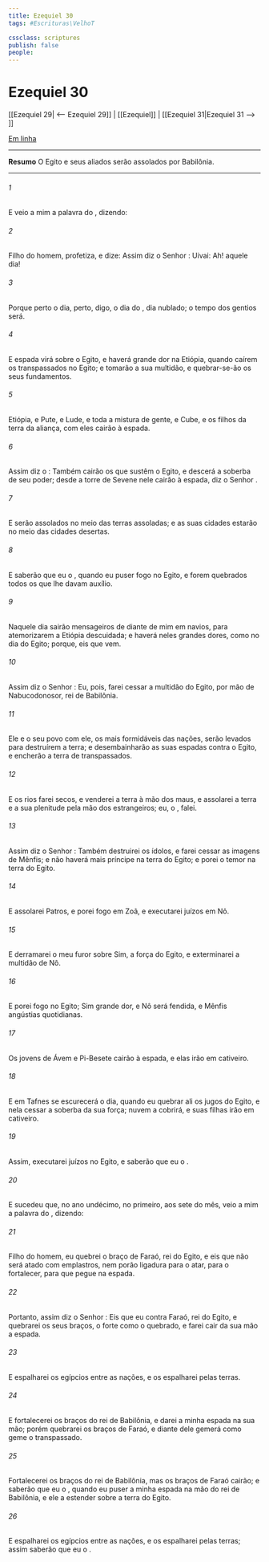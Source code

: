 ```yaml
---
title: Ezequiel 30
tags: #Escrituras\VelhoT

cssclass: scriptures
publish: false
people:
---
```


# Ezequiel 30
[[Ezequiel 29| <-- Ezequiel 29]] | [[Ezequiel]] | [[Ezequiel 31|Ezequiel 31 --> ]]

[Em linha](https://churchofjesuschrist.org/study/scriptures/ot/ezek/30?lang=por)

---
__Resumo__
O Egito e seus aliados serão assolados por Babilônia.

---
###### 1 
E veio a mim a palavra do , dizendo:

###### 2 
Filho do homem, profetiza, e dize: Assim diz o Senhor : Uivai: Ah! aquele dia!

###### 3 
Porque  perto o dia,  perto, digo, o dia do , dia nublado; o tempo dos gentios será.

###### 4 
E espada virá sobre o Egito, e haverá grande dor na Etiópia, quando caírem os transpassados no Egito; e tomarão a sua multidão, e quebrar-se-ão os seus fundamentos.

###### 5 
Etiópia, e Pute, e Lude, e toda a mistura de gente, e Cube, e os filhos da terra da aliança, com eles cairão à espada.

###### 6 
Assim diz o : Também cairão os que sustêm o Egito, e descerá a soberba de seu poder; desde a torre de Sevene nele cairão à espada, diz o Senhor .

###### 7 
E serão assolados no meio das terras assoladas; e as suas cidades estarão no meio das cidades desertas.

###### 8 
E saberão que eu  o , quando eu puser fogo no Egito, e forem quebrados todos os que lhe davam auxílio.

###### 9 
Naquele dia sairão mensageiros de diante de mim em navios, para atemorizarem a Etiópia descuidada; e haverá neles grandes dores, como no dia do Egito; porque, eis que  vem.

###### 10 
Assim diz o Senhor : Eu, pois, farei cessar a multidão do Egito, por mão de Nabucodonosor, rei de Babilônia.

###### 11 
Ele e o seu povo com ele, os mais formidáveis das nações, serão levados para destruírem a terra; e desembainharão as suas espadas contra o Egito, e encherão a terra de transpassados.

###### 12 
E os rios farei secos, e venderei a terra à mão dos maus, e assolarei a terra e a sua plenitude pela mão dos estrangeiros; eu, o ,  falei.

###### 13 
Assim diz o Senhor : Também destruirei os ídolos, e farei cessar as imagens de Mênfis; e não haverá mais príncipe na terra do Egito; e porei o temor na terra do Egito.

###### 14 
E assolarei Patros, e porei fogo em Zoã, e executarei juízos em Nô.

###### 15 
E derramarei o meu furor sobre Sim, a força do Egito, e exterminarei a multidão de Nô.

###### 16 
E porei fogo no Egito; Sim  grande dor, e Nô será fendida, e Mênfis  angústias quotidianas.

###### 17 
Os jovens de Ávem e Pi-Besete cairão à espada, e elas irão em cativeiro.

###### 18 
E em Tafnes se escurecerá o dia, quando eu quebrar ali os jugos do Egito, e nela cessar a soberba da sua força;  nuvem a cobrirá, e suas filhas irão em cativeiro.

###### 19 
Assim, executarei juízos no Egito, e saberão que eu  o .

###### 20 
E sucedeu que, no ano undécimo, no  primeiro, aos sete do mês, veio a mim a palavra do , dizendo:

###### 21 
Filho do homem, eu quebrei o braço de Faraó, rei do Egito, e eis que não será atado com emplastros, nem  porão  ligadura para o atar, para o fortalecer, para que pegue na espada.

###### 22 
Portanto, assim diz o Senhor : Eis que eu  contra Faraó, rei do Egito, e quebrarei os seus braços,  o forte como o quebrado, e farei cair da sua mão a espada.

###### 23 
E espalharei os egípcios entre as nações, e os espalharei pelas terras.

###### 24 
E fortalecerei os braços do rei de Babilônia, e darei a minha espada na sua mão; porém quebrarei os braços de Faraó, e diante dele gemerá como geme o transpassado.

###### 25 
Fortalecerei os braços do rei de Babilônia, mas os braços de Faraó cairão; e saberão que eu  o , quando eu puser a minha espada na mão do rei de Babilônia, e ele a estender sobre a terra do Egito.

###### 26 
E espalharei os egípcios entre as nações, e os espalharei pelas terras; assim saberão que eu  o .

